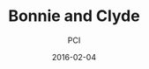 ---
layout: post
title: "Bonnie and Clyde"
cleantitle: "Bonnie and Clyde"
film: "Bonnie and Clyde"
author: PCI
date: 2016-02-04
day: "Thursday"
dd: "04"
mm: "February"
excerpt: ""
image: "https://s3.amazonaws.com/moviegoer/uploads/inchoate/eventsS16/bonnie.jpg"
location: "Harrison M20"
time: 9:00 PM
tags: 
- event
- upcomingevent
---